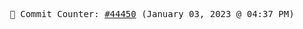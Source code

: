 <p align="center">
    <samp>
        📮 Commit Counter: <a href="https://github.com/Javascript-void0/Javascript-void0/commits/main">#44450</a> (January 03, 2023 @ 04:37 PM)
    </samp>
</p>